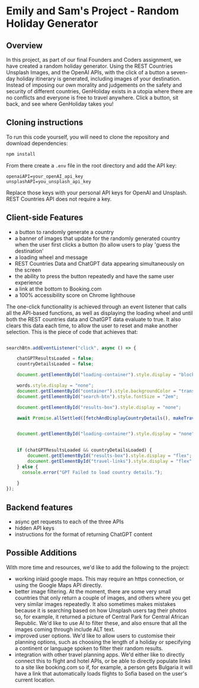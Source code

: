# Emily and Sam's Project - Random Holiday Generator

## Overview

In this project, as part of our final Founders and Coders assignment, we have created a random holiday generator. Using the REST Countries Unsplash Images, and the OpenAI APIs, with the click of a button a seven-day holiday itinerary is generated, including images of your destination. Instead of imposing our own morality and judgements on the safety and security of different countries, GenHoliday exists in a utopia where there are no conflicts and everyone is free to travel anywhere. Click a button, sit back, and see where GenHoliday takes you!

## Cloning instructions

To run this code yourself, you will need to clone the repository and download dependencies:

```bash
npm install
```

From there create a `.env` file in the root directory and add the API key:

```env
openaiAPI=your_openAI_api_key
unsplashAPI=you_unsplash_api_key
```

Replace those keys with your personal API keys for OpenAI and Unsplash. REST Countries API does not require a key.


## Client-side Features

- a button to randomly generate a country
- a banner of images that update for the randomly generated country when the user first clicks a button (to allow users to play 'guess the destination'
- a loading wheel and message
- REST Countries Data and ChatGPT data appearing simultaneously on the screen
- the ability to press the button repeatedly and have the same user experience
- a link at the bottom to Booking.com
- a 100% accessibility score on Chrome lighthouse

The one-click functionality is achieved through an event listener that calls all the API-based functions, as well as displaying the loading wheel and until both the REST countries data and ChatGPT data evaluate to true. It also clears this data each time, to allow the user to reset and make another selection. This is the piece of code that achieves that:

```js client

searchBtn.addEventListener("click", async () => {

    chatGPTResultsLoaded = false;
    countryDetailsLoaded = false;

    document.getElementById("loading-container").style.display = "block";

    words.style.display = "none";
    document.getElementById("container").style.backgroundColor = "transparent";
    document.getElementById("search-btn").style.fontSize = "2em";

    document.getElementById("results-box").style.display = "none";

    await Promise.allSettled([fetchAndDisplayCountryDetails(), makeTravelPlan(), updateBannerImages()]);


    document.getElementById("loading-container").style.display = "none";

 
    if (chatGPTResultsLoaded && countryDetailsLoaded) {
        document.getElementById("results-box").style.display = "flex";
        document.getElementById("travel-links").style.display = "flex";
    } else {
      console.error("GPT Failed to load country details.");
        
    }
});
```

## Backend features

- async get requests to each of the three APIs
- hidden API keys
- instructions for the format of returning ChatGPT content

## Possible Additions

With more time and resources, we'd like to add the following to the project:

- working inlaid google maps. This may require an https connection, or using the Google Maps API directly.
- better image filtering. At the moment, there are some very small countries that only return a couple of images, and others where you get very similar images repeatedly. It also sometimes makes mistakes because it is searching based on how Unsplash users tag their photos so, for example, it returned a picture of Central Park for Central African Republic. We'd like to use AI to filter these, and also ensure that all the images coming through include ALT text.
- improved user options. We'd like to allow users to customise their planning options, such as choosing the length of a holiday or specifying a continent or language spoken to filter their random results.
- integration with other travel planning apps. We'd either like to directly connect this to flight and hotel APIs, or be able to directly populate links to a site like booking.com so if, for example, a person gets Bulgaria it will have a link that automatically loads flights to Sofia based on the user's current location. 

